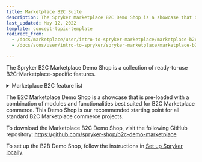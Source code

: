 ```yaml
---
title: Marketplace B2C Suite
description: The Spryker Marketplace B2C Demo Shop is a showcase that demonstrates ready-to-use Marketplace B2C-specific Spryker features in a live implementation.
last_updated: May 12, 2022
template: concept-topic-template
redirect_from:
  - /docs/marketplace/user/intro-to-spryker-marketplace/marketplace-b2c-demo-shop.html
  - /docs/scos/user/intro-to-spryker/spryker-marketplace/marketplace-b2c-suite.html

---
```


The Spryker B2C Marketplace Demo Shop is a collection of ready-to-use B2C-Marketplace-specific features.

<details>
<summary markdown='span'>Marketplace B2C feature list</summary>

- [Marketplace Merchant](/docs/pbc/all/merchant-management/{{site.version}}/marketplace/marketplace-merchant-feature-overview/marketplace-merchant-feature-overview.html)
- [Merchant Category](/docs/pbc/all/merchant-management/{{site.version}}/marketplace/merchant-opening-hours-feature-overview.html)
- [Merchant Opening Hours](/docs/pbc/all/merchant-management/{{site.version}}/marketplace/merchant-opening-hours-feature-overview.html)
- [Marketplace Product](/docs/pbc/all/product-information-management/{{site.version}}/marketplace/marketplace-product-feature-overview.html)
- [Marketplace Product Options](/docs/pbc/all/product-information-management/{{site.version}}/marketplace/marketplace-product-options-feature-overview.html)
- [Marketplace Product Offer](/docs/pbc/all/offer-management/{{site.version}}/marketplace/marketplace-product-offer-feature-overview.html)
- [Marketplace Cart](/docs/pbc/all/cart-and-checkout/{{site.version}}/marketplace/marketplace-cart-feature-overview.html)
- [Marketplace Order Management](/docs/pbc/all/order-management-system/{{site.version}}/marketplace/marketplace-order-management-feature-overview/marketplace-order-management-feature-overview.html)
- [Marketplace Inventory Management](/docs/pbc/all/warehouse-management-system/{{site.version}}/marketplace/marketplace-inventory-management-feature-overview.html)
- [Marketplace Promotions and Discounts](/docs/pbc/all/discount-management/{{site.version}}/marketplace/marketplace-promotions-discounts-feature-overview.html)
- [Marketplace Return Management](/docs/pbc/all/return-management/{{site.version}}/marketplace/marketplace-return-management-feature-overview.html)
- [Marketplace Shipment](/docs/pbc/all/carrier-management/{{site.version}}/marketplace/marketplace-shipment-feature-overview.html)
- [Marketplace Wishlist](/docs/pbc/all/shopping-list-and-wishlist/{{site.version}}/marketplace/marketplace-wishlist-feature-overview.html)
- [Marketplace Merchant Portal Product Offer Management](/docs/pbc/all/offer-management/{{site.version}}/marketplace/marketplace-merchant-portal-product-offer-management-feature-overview.html)

</details>

The B2C Marketplace Demo Shop is a showcase that is pre-loaded with a combination of modules and functionalities best suited for B2C Marketplace commerce. This Demo Shop is our recommended starting point for all standard B2C Marketplace commerce projects.

To download the Marketplace B2C Demo Shop, visit the following GitHub repository: https://github.com/spryker-shop/b2c-demo-marketplace

To set up the B2B Demo Shop, follow the instructions in [Set up Spryker locally](/docs/dg/dev/set-up-spryker-locally/set-up-spryker-locally.html).
